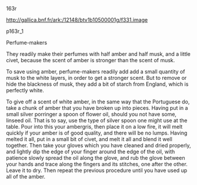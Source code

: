 163r

http://gallica.bnf.fr/ark:/12148/btv1b10500001g/f331.image



p163r_1

Perfume-makers

They readily make their perfumes with half amber and half musk, and a little civet, because the scent of amber is stronger than the scent of musk.

 

To save using amber, perfume-makers readily add add a small quantity of musk to the white layers, in order to get a stronger scent. But to remove or hide the blackness of musk, they add a bit of starch from England, which is perfectly white.

To give off a scent of white amber, in the same way that the Portuguese do, take a chunk of amber that you have broken up into pieces.  Having put in a small silver porringer a spoon of flower oil, should you not have some, linseed oil.  That is to say, use the type of silver spoon one might use at the table.  Pour into this your ambergris, then place it on a low fire, it will melt quickly if your amber is of good quality, and there will be no lumps.  Having melted it all, put in a small bit of civet, and melt it all and blend it well together.  Then take your gloves which you have cleaned and dried properly, and lightly dip the edge of your finger around the edge of the oil, with patience slowly spread the oil along the glove, and rub the glove between your hands and trace along the fingers and its stitches, one after the other.  Leave it to dry.  Then repeat the previous procedure until you have used up all of the amber.




